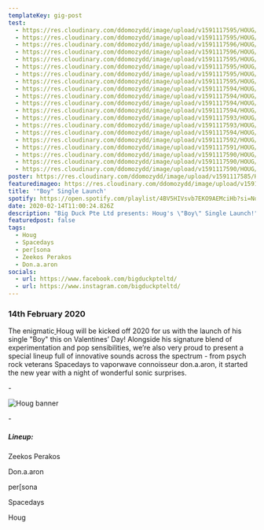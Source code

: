 ```yaml
---
templateKey: gig-post
test:
  - https://res.cloudinary.com/ddomozydd/image/upload/v1591117595/HOUG/IMG_3481-min_hvggcv.jpg
  - https://res.cloudinary.com/ddomozydd/image/upload/v1591117595/HOUG/IMG_3397-min_gdcy1r.jpg
  - https://res.cloudinary.com/ddomozydd/image/upload/v1591117596/HOUG/IMG_3548-min_rryvpr.jpg
  - https://res.cloudinary.com/ddomozydd/image/upload/v1591117596/HOUG/IMG_3520-min_jzbgyd.jpg
  - https://res.cloudinary.com/ddomozydd/image/upload/v1591117595/HOUG/IMG_3308-min_vjn06c.jpg
  - https://res.cloudinary.com/ddomozydd/image/upload/v1591117595/HOUG/IMG_3388-min_tz18ab.jpg
  - https://res.cloudinary.com/ddomozydd/image/upload/v1591117595/HOUG/IMG_3129-min_kkgivr.jpg
  - https://res.cloudinary.com/ddomozydd/image/upload/v1591117595/HOUG/IMG_3178-min_yk7vwx.jpg
  - https://res.cloudinary.com/ddomozydd/image/upload/v1591117594/HOUG/IMG_3382-min_hclbm8.jpg
  - https://res.cloudinary.com/ddomozydd/image/upload/v1591117594/HOUG/IMG_3174-min_or84fg.jpg
  - https://res.cloudinary.com/ddomozydd/image/upload/v1591117594/HOUG/IMG_3290-min_a1scwe.jpg
  - https://res.cloudinary.com/ddomozydd/image/upload/v1591117594/HOUG/IMG_3280-min_edksgk.jpg
  - https://res.cloudinary.com/ddomozydd/image/upload/v1591117593/HOUG/IMG_3234-min_ekzdxj.jpg
  - https://res.cloudinary.com/ddomozydd/image/upload/v1591117593/HOUG/IMG_3123-min_rsnmwu.jpg
  - https://res.cloudinary.com/ddomozydd/image/upload/v1591117594/HOUG/IMG_3145-min_fdcdkr.jpg
  - https://res.cloudinary.com/ddomozydd/image/upload/v1591117592/HOUG/IMG_3022-min_wpc8nl.jpg
  - https://res.cloudinary.com/ddomozydd/image/upload/v1591117591/HOUG/IMG_3033-min_thiif0.jpg
  - https://res.cloudinary.com/ddomozydd/image/upload/v1591117590/HOUG/IMG_3012-min_pionm4.jpg
  - https://res.cloudinary.com/ddomozydd/image/upload/v1591117590/HOUG/IMG_2945-min_sc4uxs.jpg
  - https://res.cloudinary.com/ddomozydd/image/upload/v1591117590/HOUG/IMG_2955-min_ybcjwr.jpg
poster: https://res.cloudinary.com/ddomozydd/image/upload/v1591117585/HOUG/hougangREAL_copy_srazgs.jpg
featuredimageo: https://res.cloudinary.com/ddomozydd/image/upload/v1591117585/HOUG/hougborder_fp7yqe.jpg
title: '"Boy" Single Launch'
spotify: https://open.spotify.com/playlist/4BV5HIVsvb7EKO9AEMciHb?si=NqtjMzcPQGmeC5jmShhBrA
date: 2020-02-14T11:00:24.826Z
description: "Big Duck Pte Ltd presents: Houg's \"Boy\" Single Launch!"
featuredpost: false
tags:
  - Houg
  - Spacedays
  - per[sona
  - Zeekos Perakos
  - Don.a.aron
socials:
  - url: https://www.facebook.com/bigduckpteltd/
  - url: https://www.instagram.com/bigduckpteltd/
---
```

### 14th February 2020

The enigmatic[ ](https://www.instagram.com/hougofficial/)Houg will be kicked off 2020 for us with the launch of his single "Boy" this on Valentines’ Day! Alongside his signature blend of experimentation and pop sensibilities, we’re also very proud to present a special lineup full of innovative sounds across the spectrum - from psych rock veterans[](https://www.instagram.com/wearespacedays/) Spacedays to vaporwave connoisseur[](https://www.instagram.com/don.a.a.ron/) don.a.aron, it started the new year with a night of wonderful sonic surprises.

\-

![](https://res.cloudinary.com/ddomozydd/image/upload/v1591117585/HOUG/hougborder_fp7yqe.jpg "Houg banner")

\-

##### Lineup:

Zeekos Perakos

Don.a.aron

per[sona

Spacedays

Houg
